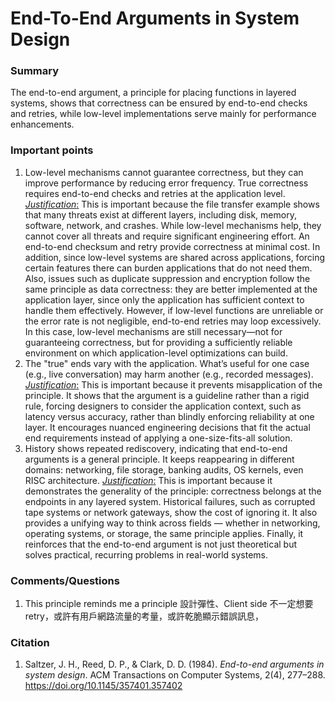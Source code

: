 # End-To-End Arguments in System Design

### Summary
The end-to-end argument, a principle for placing functions in layered systems, shows that correctness can be ensured by end-to-end checks and retries, while low-level implementations serve mainly for performance enhancements.
### Important points
1. Low-level mechanisms cannot guarantee correctness, but they can improve performance by reducing error frequency. True correctness requires end-to-end checks and retries at the application level.
	<u>_Justification_:</u> This is important because the file transfer example shows that many threats exist at different layers, including disk, memory, software, network, and crashes. While low-level mechanisms help, they cannot cover all threats and require significant engineering effort. An end-to-end checksum and retry provide correctness at minimal cost. In addition, since low-level systems are shared across applications, forcing certain features there can burden applications that do not need them. Also, issues such as duplicate suppression and encryption follow the same principle as data correctness: they are better implemented at the application layer, since only the application has sufficient context to handle them effectively. However, if low-level functions are unreliable or the error rate is not negligible, end-to-end retries may loop excessively. In this case, low-level mechanisms are still necessary—not for guaranteeing correctness, but for providing a sufficiently reliable environment on which application-level optimizations can build.
2. The "true" ends vary with the application. What’s useful for one case (e.g., live conversation) may harm another (e.g., recorded messages). 
	<u>_Justification_:</u>  This is important because it prevents misapplication of the principle. It shows that the argument is a guideline rather than a rigid rule, forcing designers to consider the application context, such as latency versus accuracy, rather than blindly enforcing reliability at one layer. It encourages nuanced engineering decisions that fit the actual end requirements instead of applying a one-size-fits-all solution.
3. History shows repeated rediscovery, indicating that end-to-end arguments is a general principle. It keeps reappearing in different domains: networking, file storage, banking audits, OS kernels, even RISC architecture.
	<u>_Justification_:</u> This is important because it demonstrates the generality of the principle: correctness belongs at the endpoints in any layered system. Historical failures, such as corrupted tape systems or network gateways, show the cost of ignoring it. It also provides a unifying way to think across fields — whether in networking, operating systems, or storage, the same principle applies. Finally, it reinforces that the end-to-end argument is not just theoretical but solves practical, recurring problems in real-world systems.
### Comments/Questions
1. This principle reminds me a principle
設計彈性、Client side 不一定想要 retry，或許有用戶網路流量的考量，或許乾脆顯示錯誤訊息，
### Citation
1. Saltzer, J. H., Reed, D. P., & Clark, D. D. (1984). _End-to-end arguments in system design_. ACM Transactions on Computer Systems, 2(4), 277–288. https://doi.org/10.1145/357401.357402